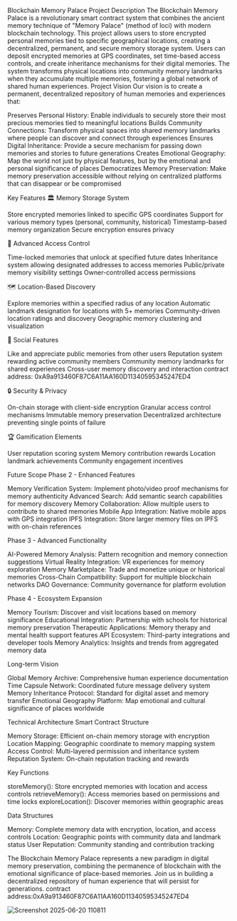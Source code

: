 Blockchain Memory Palace
Project Description
The Blockchain Memory Palace is a revolutionary smart contract system that combines the ancient memory technique of "Memory Palace" (method of loci) with modern blockchain technology. This project allows users to store encrypted personal memories tied to specific geographical locations, creating a decentralized, permanent, and secure memory storage system.
Users can deposit encrypted memories at GPS coordinates, set time-based access controls, and create inheritance mechanisms for their digital memories. The system transforms physical locations into community memory landmarks when they accumulate multiple memories, fostering a global network of shared human experiences.
Project Vision
Our vision is to create a permanent, decentralized repository of human memories and experiences that:

Preserves Personal History: Enable individuals to securely store their most precious memories tied to meaningful locations
Builds Community Connections: Transform physical spaces into shared memory landmarks where people can discover and connect through experiences
Ensures Digital Inheritance: Provide a secure mechanism for passing down memories and stories to future generations
Creates Emotional Geography: Map the world not just by physical features, but by the emotional and personal significance of places
Democratizes Memory Preservation: Make memory preservation accessible without relying on centralized platforms that can disappear or be compromised

Key Features
🏛️ Memory Storage System

Store encrypted memories linked to specific GPS coordinates
Support for various memory types (personal, community, historical)
Timestamp-based memory organization
Secure encryption ensures privacy

🔐 Advanced Access Control

Time-locked memories that unlock at specified future dates
Inheritance system allowing designated addresses to access memories
Public/private memory visibility settings
Owner-controlled access permissions

🗺️ Location-Based Discovery

Explore memories within a specified radius of any location
Automatic landmark designation for locations with 5+ memories
Community-driven location ratings and discovery
Geographic memory clustering and visualization

👥 Social Features

Like and appreciate public memories from other users
Reputation system rewarding active community members
Community memory landmarks for shared experiences
Cross-user memory discovery and interaction
contract address: 0xA9a913460F87C6A11AA160D11340595345247ED4

🔒 Security & Privacy

On-chain storage with client-side encryption
Granular access control mechanisms
Immutable memory preservation
Decentralized architecture preventing single points of failure

🏆 Gamification Elements

User reputation scoring system
Memory contribution rewards
Location landmark achievements
Community engagement incentives

Future Scope
Phase 2 - Enhanced Features

Memory Verification System: Implement photo/video proof mechanisms for memory authenticity
Advanced Search: Add semantic search capabilities for memory discovery
Memory Collaboration: Allow multiple users to contribute to shared memories
Mobile App Integration: Native mobile apps with GPS integration
IPFS Integration: Store larger memory files on IPFS with on-chain references

Phase 3 - Advanced Functionality

AI-Powered Memory Analysis: Pattern recognition and memory connection suggestions
Virtual Reality Integration: VR experiences for memory exploration
Memory Marketplace: Trade and monetize unique or historical memories
Cross-Chain Compatibility: Support for multiple blockchain networks
DAO Governance: Community governance for platform evolution

Phase 4 - Ecosystem Expansion

Memory Tourism: Discover and visit locations based on memory significance
Educational Integration: Partnership with schools for historical memory preservation
Therapeutic Applications: Memory therapy and mental health support features
API Ecosystem: Third-party integrations and developer tools
Memory Analytics: Insights and trends from aggregated memory data

Long-term Vision

Global Memory Archive: Comprehensive human experience documentation
Time Capsule Network: Coordinated future message delivery system
Memory Inheritance Protocol: Standard for digital asset and memory transfer
Emotional Geography Platform: Map emotional and cultural significance of places worldwide


Technical Architecture
Smart Contract Structure

Memory Storage: Efficient on-chain memory storage with encryption
Location Mapping: Geographic coordinate to memory mapping system
Access Control: Multi-layered permission and inheritance system
Reputation System: On-chain reputation tracking and rewards

Key Functions

storeMemory(): Store encrypted memories with location and access controls
retrieveMemory(): Access memories based on permissions and time locks
exploreLocation(): Discover memories within geographic areas

Data Structures

Memory: Complete memory data with encryption, location, and access controls
Location: Geographic points with community data and landmark status
User Reputation: Community standing and contribution tracking


The Blockchain Memory Palace represents a new paradigm in digital memory preservation, combining the permanence of blockchain with the emotional significance of place-based memories. Join us in building a decentralized repository of human experience that will persist for generations.
contract address:0xA9a913460F87C6A11AA160D11340595345247ED4

![Screenshot 2025-06-20 110811](https://github.com/user-attachments/assets/02f0f73b-a277-42fe-a7ee-34949cefd662)

